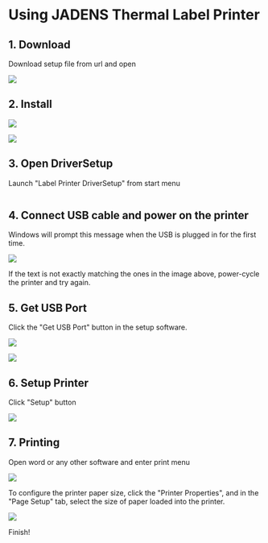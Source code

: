 # Using JADENS Thermal Label Printer

## 1. Download

Download setup file from url and open

![](<../.gitbook/assets/image (68).png>)

## 2. Install

![](<../.gitbook/assets/image (136).png>)

![](<../.gitbook/assets/image (84).png>)



## 3. Open DriverSetup

Launch "Label Printer DriverSetup" from start menu

<img src="../.gitbook/assets/image (20) (1).png" alt="" data-size="original">



## 4. Connect USB cable and power on the printer&#x20;

Windows will prompt this message when the USB is plugged in for the first time.

![](<../.gitbook/assets/image (6) (1) (1).png>)

If the text is not exactly matching the ones in the image above, power-cycle the printer and try again.



## 5. Get USB Port

Click the "Get USB Port" button in the setup software.

![](<../.gitbook/assets/image (131).png>)

![](<../.gitbook/assets/image (41).png>)



## 6. Setup Printer

Click "Setup" button

![](<../.gitbook/assets/image (124).png>)



## 7. Printing

Open word or any other software and enter print menu

![](<../.gitbook/assets/image (97).png>)



To configure the printer paper size, click the "Printer Properties", and in the "Page Setup" tab, select the size of paper loaded into the printer.

![](<../.gitbook/assets/image (4) (1) (1) (1).png>)



Finish!
